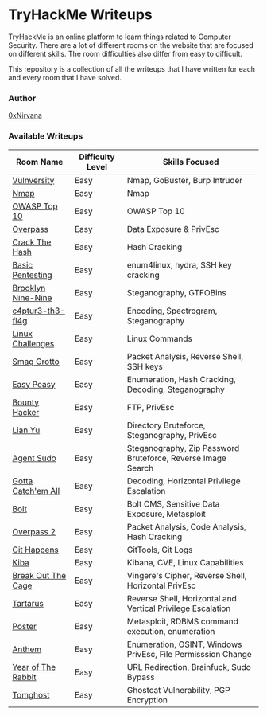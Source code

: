 # TryHackMe Writeups

TryHackMe is an online platform to learn things related to Computer Security. There are a lot of different rooms on the website that are focused on different skills. The room difficulties also differ from easy to difficult.

This repository is a collection of all the writeups that I have written for each and every room that I have solved.

### Author
[0xNirvana](https://tryhackme.com/p/0xNirvana)

### Available Writeups
| Room Name | Difficulty Level | Skills Focused |
|-----------|------------------|----------------|
|[Vulnversity](./Vulnversity/vulnversity_writeup.md)|Easy|Nmap, GoBuster, Burp Intruder|
|[Nmap](./Nmap/nmap_writeup.md)|Easy|Nmap|
|[OWASP Top 10](./OWASP_Top_10/writeup.md)|Easy|OWASP Top 10|
|[Overpass](./Overpass/overpass.md)|Easy|Data Exposure & PrivEsc|
|[Crack The Hash](./CrackTheHash/crackthehash.md)|Easy|Hash Cracking|
|[Basic Pentesting](./BasicPentesting/basicpentesting.md)|Easy|enum4linux, hydra, SSH key cracking|
|[Brooklyn Nine-Nine](./Brooklyn99/brooklyn99.md)|Easy|Steganography, GTFOBins|
|[c4ptur3-th3-fl4g](./c4ptur3-th3-fl4g/capturetheflag.md)|Easy|Encoding, Spectrogram, Steganography|
|[Linux Challenges](./LinuxChallenges/linuxchallenges.md)|Easy|Linux Commands|
|[Smag Grotto](./SmagGrotto/smaggrotto.md)|Easy|Packet Analysis, Reverse Shell, SSH keys|
|[Easy Peasy](./EasyPeasy/easypeasy.md)|Easy|Enumeration, Hash Cracking, Decoding, Steganography|
|[Bounty Hacker](./bountyHacker/bountyhacker.md)|Easy|FTP, PrivEsc|
|[Lian Yu](./lianYu/lianyu.md)|Easy|Directory Bruteforce, Steganography, PrivEsc|
|[Agent Sudo](./agentSudo/agentsudo.md)|Easy|Steganography, Zip Password Bruteforce, Reverse Image Search|
|[Gotta Catch'em All](./gottaCatchEmAll/gottacatchemall.md)|Easy|Decoding, Horizontal Privilege Escalation|
|[Bolt](./bolt/bolt.md)|Easy|Bolt CMS, Sensitive Data Exposure, Metasploit|
|[Overpass 2](./overpass2/overpass2.md)|Easy|Packet Analysis, Code Analysis, Hash Cracking|
|[Git Happens](./gitHappens/githappens.md)|Easy|GitTools, Git Logs|
|[Kiba](./kiba/kiba.md)|Easy|Kibana, CVE, Linux Capabilities|
|[Break Out The Cage](./breakOutTheCage/breakoutthecage.md)|Easy|Vingere's Cipher, Reverse Shell, Horizontal PrivEsc|
|[Tartarus](./tartarus/tartarus.md)|Easy|Reverse Shell, Horizontal and Vertical Privilege Escalation|
|[Poster](./poster/poster.md)|Easy|Metasploit, RDBMS command execution, enumeration|
|[Anthem](./anthem/anthem.md)|Easy|Enumeration, OSINT, Windows PrivEsc, File Permisssion Change|
|[Year of The Rabbit](./yearOfTheRabbit/yearoftherabbit.md)|Easy|URL Redirection, Brainfuck, Sudo Bypass|
|[Tomghost](./tomghost/tomghost.md)|Easy|Ghostcat Vulnerability, PGP Encryption|

